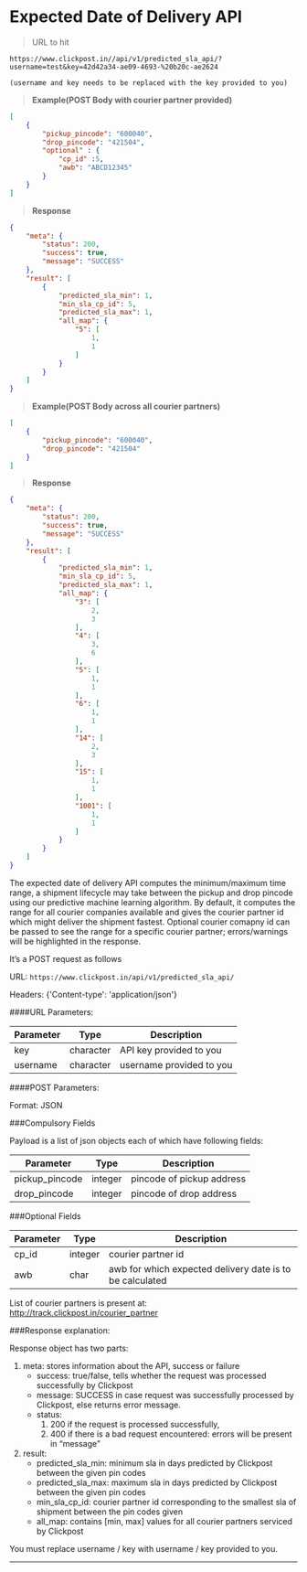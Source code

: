 # Expected Date of Delivery API

>URL to hit

```
https://www.clickpost.in//api/v1/predicted_sla_api/?username=test&key=42d42a34-ae09-4693-%20b20c-ae2624

(username and key needs to be replaced with the key provided to you)
```

>__Example(POST Body with courier partner provided)__

```json
[
    {
        "pickup_pincode": "600040",
        "drop_pincode": "421504",
        "optional" : {
            "cp_id" :5,
            "awb": "ABCD12345"
        }
    }
]
```

>__Response__

```json
{
    "meta": {
        "status": 200,
        "success": true,
        "message": "SUCCESS"
    },
    "result": [
        {
            "predicted_sla_min": 1,
            "min_sla_cp_id": 5,
            "predicted_sla_max": 1,
            "all_map": {
                "5": [
                    1,
                    1
                ]
            }
        }
    ]
}
```

>__Example(POST Body across all courier partners)__

```json
[
    {
        "pickup_pincode": "600040",
        "drop_pincode": "421504"
    }
]
```

>__Response__

```json
{
    "meta": {
        "status": 200,
        "success": true,
        "message": "SUCCESS"
    },
    "result": [
        {
            "predicted_sla_min": 1,
            "min_sla_cp_id": 5,
            "predicted_sla_max": 1,
            "all_map": {
                "3": [
                    2,
                    3
                ],
                "4": [
                    3,
                    6
                ],
                "5": [
                    1,
                    1
                ],
                "6": [
                    1,
                    1
                ],
                "14": [
                    2,
                    3
                ],
                "15": [
                    1,
                    1
                ],
                "1001": [
                    1,
                    1
                ]
            }
        }
    ]
}
```

The expected date of delivery API computes the minimum/maximum time range, a shipment lifecycle may take between the pickup and drop pincode using our predictive machine learning algorithm. By default, it computes the range for all courier companies available and gives the courier partner id which might deliver the shipment fastest. Optional courier comapny id can be passed to see the range for a specific courier partner; errors/warnings will be highlighted in the response.

It’s a POST request as follows

URL:
`https://www.clickpost.in/api/v1/predicted_sla_api/`

Headers: {'Content-type': 'application/json'}

####URL Parameters:

Parameter | Type | Description
--------- | ---- | -----------
key | character | API key provided to you
username | character | username provided to you

####POST Parameters:

Format: JSON

###Compulsory Fields

Payload is a list of json objects each of which have following fields:

Parameter | Type | Description
--------- | ---- | -----------
pickup_pincode | integer | pincode of pickup address
drop_pincode | integer | pincode of drop address

###Optional Fields

<!--In case you want the expected date of delivery api to show sla only for given courier company, please pass the following fields in the API. -->

Parameter | Type | Description
--------- | ---- | -----------
cp_id | integer | courier partner id
awb | char | awb for which expected delivery date is to be calculated

List of courier partners is present at:
<a href="http://track.clickpost.in/courier_partner" target="_blank">http://track.clickpost.in/courier_partner</a>


###Response explanation:

Response object has two parts:

1. meta: stores information about the API, success or failure
    + success: true/false, tells whether the request was processed successfully by Clickpost 
    + message: SUCCESS in case request was successfully processed by Clickpost, else returns error message.
    + status:
        1. 200 if the request is processed successfully,
        2. 400 if there is a bad request encountered: errors will be present in “message”
2. result: 
    + predicted_sla_min: minimum sla in days predicted by Clickpost between the given pin codes
    + predicted_sla_max: maximum sla in days predicted by Clickpost between the given pin codes
    + min_sla_cp_id: courier partner id corresponding to the smallest sla of shipment between the pin codes given   
    + all_map: contains [min, max] values for all courier partners serviced by Clickpost


<aside class="warning">
You must replace username / key with username / key provided to you.
</aside>

-------